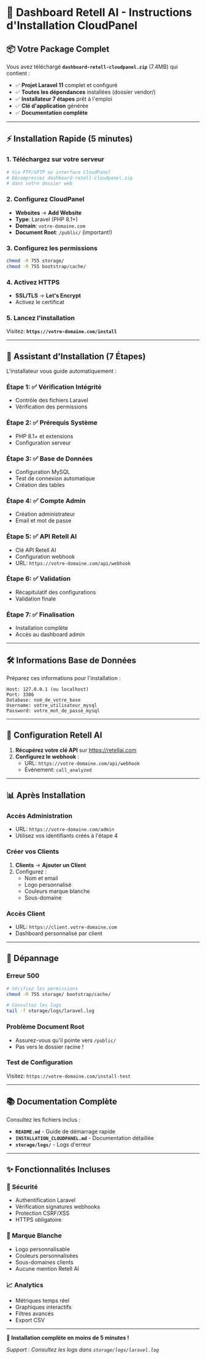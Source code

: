 # 🚀 Dashboard Retell AI - Instructions d'Installation CloudPanel

## 📦 Votre Package Complet

Vous avez téléchargé **`dashboard-retell-cloudpanel.zip`** (7.4MB) qui contient :
- ✅ **Projet Laravel 11** complet et configuré
- ✅ **Toutes les dépendances** installées (dossier vendor/)
- ✅ **Installateur 7 étapes** prêt à l'emploi
- ✅ **Clé d'application** générée
- ✅ **Documentation complète**

---

## ⚡ Installation Rapide (5 minutes)

### 1. Téléchargez sur votre serveur
```bash
# Via FTP/SFTP ou interface CloudPanel
# Décompressez dashboard-retell-cloudpanel.zip
# dans votre dossier web
```

### 2. Configurez CloudPanel
- **Websites** → **Add Website**
- **Type**: Laravel (PHP 8.1+)
- **Domain**: `votre-domaine.com`
- **Document Root**: `/public/` (important!)

### 3. Configurez les permissions
```bash
chmod -R 755 storage/
chmod -R 755 bootstrap/cache/
```

### 4. Activez HTTPS
- **SSL/TLS** → **Let's Encrypt**
- Activez le certificat

### 5. Lancez l'installation
Visitez: **`https://votre-domaine.com/install`**

---

## 🎯 Assistant d'Installation (7 Étapes)

L'installateur vous guide automatiquement :

### Étape 1: ✅ Vérification Intégrité
- Contrôle des fichiers Laravel
- Vérification des permissions

### Étape 2: ✅ Prérequis Système  
- PHP 8.1+ et extensions
- Configuration serveur

### Étape 3: ✅ Base de Données
- Configuration MySQL
- Test de connexion automatique
- Création des tables

### Étape 4: ✅ Compte Admin
- Création administrateur
- Email et mot de passe

### Étape 5: ✅ API Retell AI
- Clé API Retell AI
- Configuration webhook
- URL: `https://votre-domaine.com/api/webhook`

### Étape 6: ✅ Validation
- Récapitulatif des configurations
- Validation finale

### Étape 7: ✅ Finalisation
- Installation complète
- Accès au dashboard admin

---

## 🛠️ Informations Base de Données

Préparez ces informations pour l'installation :

```
Host: 127.0.0.1 (ou localhost)
Port: 3306
Database: nom_de_votre_base
Username: votre_utilisateur_mysql
Password: votre_mot_de_passe_mysql
```

---

## 🔧 Configuration Retell AI

1. **Récupérez votre clé API** sur https://retellai.com
2. **Configurez le webhook** :
   - URL: `https://votre-domaine.com/api/webhook`
   - Événement: `call_analyzed`

---

## 📊 Après Installation

### Accès Administration
- URL: `https://votre-domaine.com/admin`
- Utilisez vos identifiants créés à l'étape 4

### Créer vos Clients
1. **Clients** → **Ajouter un Client**
2. Configurez :
   - Nom et email
   - Logo personnalisé
   - Couleurs marque blanche
   - Sous-domaine

### Accès Client
- URL: `https://client.votre-domaine.com`
- Dashboard personnalisé par client

---

## 🚨 Dépannage

### Erreur 500
```bash
# Vérifiez les permissions
chmod -R 755 storage/ bootstrap/cache/

# Consultez les logs
tail -f storage/logs/laravel.log
```

### Problème Document Root
- Assurez-vous qu'il pointe vers `/public/`
- Pas vers le dossier racine !

### Test de Configuration
Visitez: `https://votre-domaine.com/install-test`

---

## 📚 Documentation Complète

Consultez les fichiers inclus :
- **`README.md`** - Guide de démarrage rapide
- **`INSTALLATION_CLOUDPANEL.md`** - Documentation détaillée
- **`storage/logs/`** - Logs d'erreur

---

## ✨ Fonctionnalités Incluses

### 🔐 Sécurité
- Authentification Laravel
- Vérification signatures webhooks
- Protection CSRF/XSS
- HTTPS obligatoire

### 🎨 Marque Blanche
- Logo personnalisable
- Couleurs personnalisées
- Sous-domaines clients
- Aucune mention Retell AI

### 📈 Analytics
- Métriques temps réel
- Graphiques interactifs
- Filtres avancés
- Export CSV

---

**🎉 Installation complète en moins de 5 minutes !**

*Support : Consultez les logs dans `storage/logs/laravel.log`*